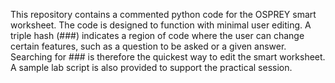 This repository contains a commented python code for the OSPREY smart worksheet. 
The code is designed to function with minimal user editing. 
A triple hash (###) indicates a region of code where the user can change certain features, such as a question to be asked or a given answer.
Searching for ### is therefore the quickest way to edit the smart worksheet.
A sample lab script is also provided to support the practical session. 
